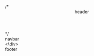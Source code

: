 <!DOCTYPE html>
<html>
<body>
/*  <header> header </header> */
  <nav> navbar </nav>
  <div id="sideNav" class="sidenav">
  <\div>
  <footer> footer </footer>
</body>
</html>
